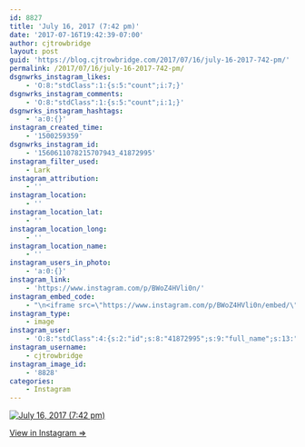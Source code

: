 ```yaml
---
id: 8827
title: 'July 16, 2017 (7:42 pm)'
date: '2017-07-16T19:42:39-07:00'
author: cjtrowbridge
layout: post
guid: 'https://blog.cjtrowbridge.com/2017/07/16/july-16-2017-742-pm/'
permalink: /2017/07/16/july-16-2017-742-pm/
dsgnwrks_instagram_likes:
    - 'O:8:"stdClass":1:{s:5:"count";i:7;}'
dsgnwrks_instagram_comments:
    - 'O:8:"stdClass":1:{s:5:"count";i:1;}'
dsgnwrks_instagram_hashtags:
    - 'a:0:{}'
instagram_created_time:
    - '1500259359'
dsgnwrks_instagram_id:
    - '1560611078215707943_41872995'
instagram_filter_used:
    - Lark
instagram_attribution:
    - ''
instagram_location:
    - ''
instagram_location_lat:
    - ''
instagram_location_long:
    - ''
instagram_location_name:
    - ''
instagram_users_in_photo:
    - 'a:0:{}'
instagram_link:
    - 'https://www.instagram.com/p/BWoZ4HVli0n/'
instagram_embed_code:
    - "\n<iframe src=\"https://www.instagram.com/p/BWoZ4HVli0n/embed/\" width=\"612\" height=\"710\" frameborder=\"0\" scrolling=\"no\" allowtransparency=\"true\" class=\"insta-image-embed\"></iframe>\n"
instagram_type:
    - image
instagram_user:
    - 'O:8:"stdClass":4:{s:2:"id";s:8:"41872995";s:9:"full_name";s:13:"CJ Trowbridge";s:15:"profile_picture";s:96:"https://scontent.cdninstagram.com/t51.2885-19/s150x150/13724650_1188772791164794_142557231_a.jpg";s:8:"username";s:12:"cjtrowbridge";}'
instagram_username:
    - cjtrowbridge
instagram_image_id:
    - '8828'
categories:
    - Instagram
---
```


[![July 16, 2017 (7:42 pm)](https://blog.cjtrowbridge.com/wp-content/uploads/2017/07/1500259359-1-1.jpg)](https://www.instagram.com/p/BWoZ4HVli0n/)

[View in Instagram ⇒](https://www.instagram.com/p/BWoZ4HVli0n/)